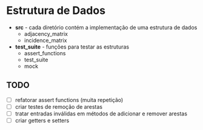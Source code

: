 # Estrutura de Dados

- **src** - cada diretório contém a implementação de uma estrutura de dados
  - adjacency_matrix
  - incidence_matrix
- **test_suite** - funções para testar as estruturas
  - assert_functions
  - test_suite
  - mock

## TODO

- [ ] refatorar assert functions (muita repetição)
- [ ] criar testes de remoção de arestas
- [ ] tratar entradas inválidas em métodos de adicionar e remover arestas
- [ ] criar getters e setters